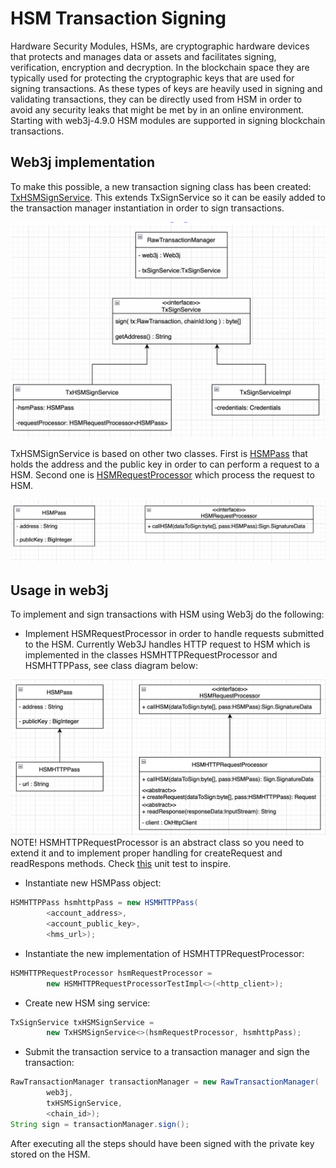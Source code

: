HSM Transaction Signing
==================

Hardware Security Modules, HSMs, are cryptographic hardware devices that protects and manages data or assets and facilitates signing, verification, encryption and decryption. In the blockchain space they are typically used for protecting the cryptographic keys that are used for signing transactions. As these types of keys are heavily used in signing and validating transactions, they can be directly used from HSM in order to avoid any security leaks that might be met by in an online environment.
Starting with web3j-4.9.0 HSM modules are supported in signing blockchain transactions.

Web3j implementation
-----------------------------

To make this possible, a new transaction signing class has been created: [TxHSMSignService](https://github.com/web3j/web3j/blob/master/core/src/main/java/org/web3j/service/TxHSMSignService.java). This extends TxSignService so it can be easily added to the transaction manager instantiation in order to sign transactions.

![image](../img/HSM/HSM_sign_service.png)

TxHSMSignService is based on other two classes. First is [HSMPass](https://github.com/web3j/web3j/blob/master/crypto/src/main/java/org/web3j/crypto/HSMPass.java) that holds the address and the public key in order to can perform a request to a HSM. Second one is [HSMRequestProcessor](https://github.com/web3j/web3j/blob/master/core/src/main/java/org/web3j/service/HSMRequestProcessor.java) which process the request to HSM.

![image](../img/HSM/HSM_interfaces.png)

Usage in web3j
-----------------------------

To implement and sign transactions with HSM using Web3j do the following:

- Implement HSMRequestProcessor in order to handle requests submitted to the HSM. Currently Web3J handles HTTP request to HSM which is implemented in the classes HSMHTTPRequestProcessor and HSMHTTPPass, see class diagram below:

![image](../img/HSM/HSM_http_approach.png)
NOTE! HSMHTTPRequestProcessor is an abstract class so you need to extend it and to implement proper handling for createRequest and readRespons methods. Check [this](https://github.com/web3j/web3j/blob/master/core/src/test/java/org/web3j/tx/HSMHTTPRequestProcessorTestImpl.java) unit test to inspire.

- Instantiate new HSMPass object:
```java
HSMHTTPPass hsmhttpPass = new HSMHTTPPass(
        <account_address>, 
        <account_public_key>, 
        <hms_url>);
```
- Instantiate the new implementation of HSMHTTPRequestProcessor:
```java
HSMHTTPRequestProcessor hsmRequestProcessor = 
        new HSMHTTPRequestProcessorTestImpl<>(<http_client>);
```
- Create new HSM sing service:
```java
TxSignService txHSMSignService = 
        new TxHSMSignService<>(hsmRequestProcessor, hsmhttpPass);
```
- Submit the transaction service to a transaction manager and sign the transaction:
```java
RawTransactionManager transactionManager = new RawTransactionManager(
        web3j, 
        txHSMSignService, 
        <chain_id>); 
String sign = transactionManager.sign();
```

After executing all the steps should have been signed with the private key stored on the HSM.